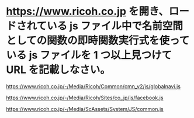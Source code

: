 # https://www.ricoh.co.jp を開き、ロードされている js ファイル中で名前空間としての関数の即時関数実行式を使っている js ファイルを 1 つ以上見つけて URL を記載しなさい。

https://www.ricoh.co.jp/-/Media/Ricoh/Common/cmn_v2/js/globalnavi.js

https://www.ricoh.co.jp/-/Media/Ricoh/Sites/co_jp/js/facebook.js

https://www.ricoh.co.jp/-/Media/ScAssets/System/JS/common.js

